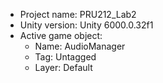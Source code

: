 <!-- UNITY CODE ASSIST INSTRUCTIONS START -->
- Project name: PRU212_Lab2
- Unity version: Unity 6000.0.32f1
- Active game object:
  - Name: AudioManager
  - Tag: Untagged
  - Layer: Default
<!-- UNITY CODE ASSIST INSTRUCTIONS END -->